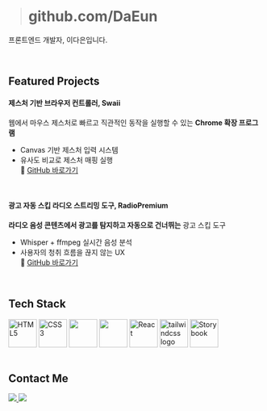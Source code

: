 > # github.com/DaEun

프론트엔드 개발자, 이다은입니다.

<br>

## Featured Projects

#### 제스처 기반 브라우저 컨트롤러, Swaii  
웹에서 마우스 제스처로 빠르고 직관적인 동작을 실행할 수 있는 **Chrome 확장 프로그램**  
- Canvas 기반 제스처 입력 시스템  
- 유사도 비교로 제스처 매핑 실행  
🔗 [GitHub 바로가기](https://github.com/Eun0713/swaii-extension)

<br>

#### 광고 자동 스킵 라디오 스트리밍 도구, RadioPremium  
**라디오 음성 콘텐츠에서 광고를 탐지하고 자동으로 건너뛰는** 광고 스킵 도구  
- Whisper + ffmpeg 실시간 음성 분석  
- 사용자의 청취 흐름을 끊지 않는 UX  
🔗 [GitHub 바로가기](https://github.com/Radio-Premium/RadioPremium-FE)

<br>


## Tech Stack
<div style="margin-top: 12px;">

<img src="https://cdn.jsdelivr.net/gh/devicons/devicon/icons/html5/html5-original.svg" height="56" alt="HTML5" title="HTML5" />
<img src="https://cdn.jsdelivr.net/gh/devicons/devicon/icons/css3/css3-original.svg" height="56" alt="CSS3" title="CSS3" />
<img src="https://cdn.jsdelivr.net/gh/devicons/devicon/icons/javascript/javascript-original.svg" height="56" />
<img src="https://cdn.jsdelivr.net/gh/devicons/devicon/icons/typescript/typescript-original.svg" height="56" />
<img src="https://cdn.jsdelivr.net/gh/devicons/devicon/icons/react/react-original.svg" height="56" alt="React" title="React" />
<img src="https://noticon-static.tammolo.com/dgggcrkxq/image/upload/v1657314490/noticon/ur8spzfcq4acw7ijp68v.png" height="56" alt="tailwindcss logo"  />
<img src="https://cdn.jsdelivr.net/gh/devicons/devicon/icons/storybook/storybook-original.svg" height="56" alt="Storybook" title="Storybook" />

</div>

<br>

## Contact Me

<a href="mailto:daeunlee0713@gmail.com">
  <img src="https://img.shields.io/badge/Gmail-daeunlee0713@gmail.com-FF69B4?style=for-the-badge&logo=gmail&logoColor=white" />
</a>
<a href="mailto:daeunlee0713@naver.com">
  <img src="https://img.shields.io/badge/Naver-daeunlee0713@naver.com-03C75A?style=for-the-badge&logo=naver&logoColor=white" />
</a>

